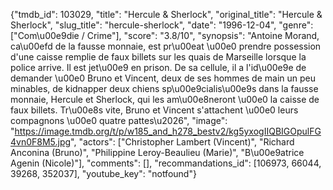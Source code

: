 {"tmdb_id": 103029, "title": "Hercule & Sherlock", "original_title": "Hercule & Sherlock", "slug_title": "hercule-sherlock", "date": "1996-12-04", "genre": ["Com\u00e9die / Crime"], "score": "3.8/10", "synopsis": "Antoine Morand, ca\u00efd de la fausse monnaie, est pr\u00eat \u00e0 prendre possession d'une caisse remplie de faux billets sur les quais de Marseille lorsque la police arrive. Il est jet\u00e9 en prison. De sa cellule, il a l'id\u00e9e de demander \u00e0 Bruno et Vincent, deux de ses hommes de main un peu minables, de kidnapper deux chiens sp\u00e9cialis\u00e9s dans la fausse monnaie, Hercule et Sherlock, qui les am\u00e8neront \u00e0 la caisse de faux billets. Tr\u00e8s vite, Bruno et Vincent s'attachent \u00e0 leurs compagnons \u00e0 quatre pattes\u2026", "image": "https://image.tmdb.org/t/p/w185_and_h278_bestv2/kg5yxogIIQBIGOpulFG4vn0F8M5.jpg", "actors": ["Christopher Lambert (Vincent)", "Richard Anconina (Bruno)", "Philippine Leroy-Beaulieu (Marie)", "B\u00e9atrice Agenin (Nicole)"], "comments": [], "recommandations_id": [106973, 66044, 39268, 352037], "youtube_key": "notfound"}